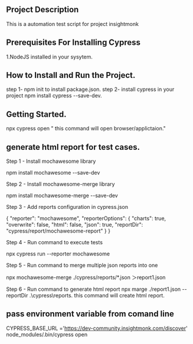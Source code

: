 ## Project Description
This is a automation test script for project insightmonk

## Prerequisites For Installing Cypress
1.NodeJS installed in your sysytem.

## How to Install and Run the Project.
step 1-  npm init to install package.json.
step 2- install cypress in your project
npm install cypress --save-dev.

## Getting Started.
npx cypress open 
" this command  will open browser/applictaion."

##  generate html report for test cases.

Step 1 - Install mochawesome library

npm install mochawesome --save-dev

Step 2 - Install mochawesome-merge library

npm install mochawesome-merge --save-dev

Step 3 - Add reports configuration in cypress.json

{
 "reporter": "mochawesome",
 "reporterOptions": {
   "charts": true,
   "overwrite": false,
   "html": false,
   "json": true,
   "reportDir": "cypress/report/mochawesome-report"
  }
 }

Step 4 - Run command to execute tests

npx cypress run --reporter mochawesome

Step 5 - Run command to merge multiple json reports into one

npx mochawesome-merge ./cypress/reports/*.json ＞report1.json

Step 6 - Run command to generate html report
npx marge ./report1.json --reportDir .\cypress\reports.
this command will create html report.

## pass environment     variable from comand line
CYPRESS_BASE_URL ='https://dev-community.insightmonk.com/discover' node_modules/.bin/cypress open



